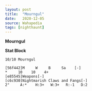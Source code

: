 ```yaml
---
layout: post
title:  "Mourngul"
date:   2020-12-05
source: Wahapedia
tags: [nighthaunt]
---
```


**Mourngul**

**Stat Block**
```
10/10 Mourngul
```

```
[56f442]M     W     B     Sa    [-]
*     10    10    4+    
[e85545]Weapons[-]
[c6c930]Nightmarish Claws and Fangs[-]
2"     A:*    H:3+   W:3+   R:-1   D:2   
```


